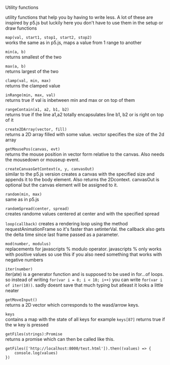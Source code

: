 Utility functions

utility functions that help you by having to write less.
A lot of these are inspired by p5.js but luckily here you don't have to use them in the setup or draw functions

`map(val, start1, stop1, start2, stop2)`  
works the same as in p5.js, maps a value from 1 range to another

`min(a, b)`  
returns smallest of the two

`max(a, b)`  
returns largest of the two

`clamp(val, min, max)`  
returns the clamped value

`inRange(min, max, val)`  
returns true if val is inbetween min and max or on top of them

`rangeContain(a1, a2, b1, b2)`  
returns true if the line a1,a2 totally encapsulates line b1, b2 or is right on top of it

`create2DArray(vector, fill)`  
returns a 2D array filled with some value. vector specifies the size of the 2d array

`getMousePos(canvas, evt)`  
returns the mouse position in vector form relative to the canvas. Also needs the mousedown or mouseup event.

`createCanvasGetContext(x, y, canvasOut)`  
similar to the p5.js version
creates a canvas with the specified size and appends it to the body element.
Also returns the 2Dcontext. canvasOut is optional but the canvas element will be assigned to it.

`random(min, max)`  
same as in p5.js

`randomSpread(center, spread)`  
creates randome values centered at center and with the specified spread

`loop(callback)`
creates a rendering loop using the method requestAnimationFrame so it's faster than setinterVal.
the callback also gets the delta time since last frame passed as a parameter.

`mod(number, modulus)`  
replacements for javascripts % modulo operator.
javascripts % only works with positive values so use this if you also need something that works with negative numbers

`iter(number)`  
iter(ate) is a generator function and is supposed to be used in for...of loops.
so instead of writing `for(var i = 0; i < 10; i++)` you can write `for(var i of iter(10))`.
sadly doesnt save that much typing but atleast it looks a little neater

`getMoveInput()`  
returns a 2D vector which corresponds to the wasd/arrow keys.

`keys`  
contains a map with the state of all keys for example `keys[87]` returns true if the w key is pressed

`getFiles(strings):Promise`  
returns a promise which can then be called like this.
```
getFiles(['http://localhost:8000/test.html']).then((values) => {
    console.log(values)
})
```
